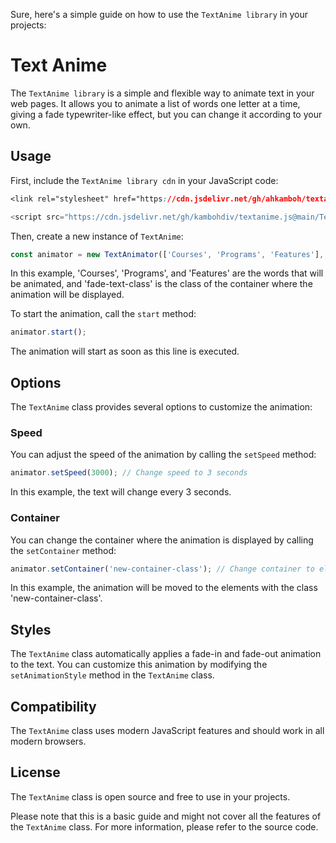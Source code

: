 Sure, here's a simple guide on how to use the `TextAnime library`  in your projects:

# Text Anime

The `TextAnime library`  is a simple and flexible way to animate text in your web pages. It allows you to animate a list of words one letter at a time, giving a fade  typewriter-like effect,
 but you can change it according to your own.

## Usage

First, include the `TextAnime library cdn` in your JavaScript code:
``` CSS
<link rel="stylesheet" href="https://cdn.jsdelivr.net/gh/ahkamboh/textanime.js@main/TextAnime.js/textanime.css">
```
```javascript
<script src="https://cdn.jsdelivr.net/gh/kambohdiv/textanime.js@main/TextAnime.js/textanime.js"></script>
```

Then, create a new instance of `TextAnime`:

```javascript
const animator = new TextAnimator(['Courses', 'Programs', 'Features'], '.fade-text-class');
```

In this example, 'Courses', 'Programs', and 'Features' are the words that will be animated, and 'fade-text-class' is the class of the container where the animation will be displayed.

To start the animation, call the `start` method:

```javascript
animator.start();
```

The animation will start as soon as this line is executed.

## Options

The `TextAnime` class provides several options to customize the animation:

### Speed

You can adjust the speed of the animation by calling the `setSpeed` method:

```javascript
animator.setSpeed(3000); // Change speed to 3 seconds
```

In this example, the text will change every 3 seconds.

### Container

You can change the container where the animation is displayed by calling the `setContainer` method:

```javascript
animator.setContainer('new-container-class'); // Change container to elements with class 'new-container-class'
```

In this example, the animation will be moved to the elements with the class 'new-container-class'.

## Styles

The `TextAnime` class automatically applies a fade-in and fade-out animation to the text. You can customize this animation by modifying the `setAnimationStyle` method in the `TextAnime` class.

## Compatibility

The `TextAnime` class uses modern JavaScript features and should work in all modern browsers.

## License

The `TextAnime` class is open source and free to use in your projects.

Please note that this is a basic guide and might not cover all the features of the `TextAnime` class. For more information, please refer to the source code.
